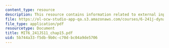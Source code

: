 ```yaml
---
content_type: resource
description: This resource contains information related to external input-output stability.
file: https://ol-ocw-studio-app-qa.s3.amazonaws.com/courses/6-241j-dynamic-systems-and-control-spring-2011/5b744a33f5db9b0cc70dbc04a9de5706_MIT6_241JS11_chap15.pdf
file_type: application/pdf
resourcetype: Document
title: MIT6_241JS11_chap15.pdf
uid: 5b744a33-f5db-9b0c-c70d-bc04a9de5706
---
```

